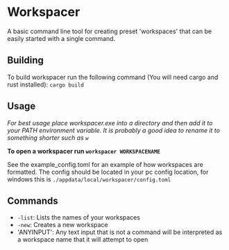 # Workspacer
A basic command line tool for creating preset 'workspaces' that can be easily started with a single command.

## Building
To build workspacer run the following command (You will need cargo and rust installed):
`cargo build`

## Usage
*For best usage place workspacer.exe into a directory and then add it to your PATH environment variable. It is probably a good idea to rename it to something shorter such as `w`*

__To open a workspacer run `workspacer WORKSPACENAME`__

See the example_config.toml for an example of how workspaces are formatted.
The config should be located in your pc config location, for windows this is `./appdata/local/workspacer/config.toml`

## Commands
- `-list`: Lists the names of your workspaces
- `-new`: Creates a new workspace
- 'ANYINPUT': Any text input that is not a command will be interpreted as a workspace name that it will attempt to open
